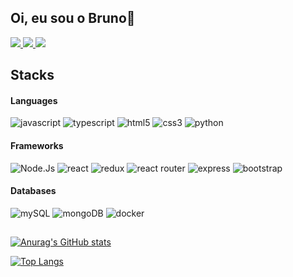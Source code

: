 ## Oi, eu sou o Bruno👋

<a href="mailto:marqsbruno@gmail.com">
    <img src="https://img.shields.io/badge/Gmail-D14836?style=for-the-badge&logo=gmail&logoColor=white" />
  </a>
<a href="https://www.linkedin.com/in/marques-bruno/">
    <img src="https://img.shields.io/badge/linkedin-%230077B5.svg?&style=for-the-badge&logo=linkedin&logoColor=white" />
  </a>
  <a href="https://wa.me/5511982899599">
    <img src="https://img.shields.io/badge/WhatsApp-25D366?style=for-the-badge&logo=whatsapp&logoColor=white" />
  </a>

## Stacks

<div align="left">
  
   #### Languages
   
  ![javascript](https://img.shields.io/badge/JavaScript-323330?style=for-the-badge&logo=javascript&logoColor=F7DF1E)
  ![typescript](https://img.shields.io/badge/TypeScript-007ACC?style=for-the-badge&logo=typescript&logoColor=white)
  ![html5](https://img.shields.io/badge/HTML5-E34F26?style=for-the-badge&logo=html5&logoColor=white)
  ![css3](https://img.shields.io/badge/CSS3-1572B6?style=for-the-badge&logo=css3&logoColor=white)
  ![python](https://img.shields.io/badge/Python-FFD43B?style=for-the-badge&logo=python&logoColor=blue)
    
  #### Frameworks
  
  ![Node.Js](https://img.shields.io/badge/Node.js-339933?style=for-the-badge&logo=nodedotjs&logoColor=white)
  ![react](https://img.shields.io/badge/React-20232A?style=for-the-badge&logo=react&logoColor=61DAFB)
  ![redux](https://img.shields.io/badge/Redux-593D88?style=for-the-badge&logo=redux&logoColor=white)
  ![react router](https://img.shields.io/badge/React_Router-CA4245?style=for-the-badge&logo=react-router&logoColor=white)
  ![express](https://img.shields.io/badge/Express.js-000000?style=for-the-badge&logo=express&logoColor=white)
  ![bootstrap](https://img.shields.io/badge/Bootstrap-563D7C?style=for-the-badge&logo=bootstrap&logoColor=white)

  #### Databases

  ![mySQL](https://img.shields.io/badge/MySQL-005C84?style=for-the-badge&logo=mysql&logoColor=white)
  ![mongoDB](https://img.shields.io/badge/MongoDB-4EA94B?style=for-the-badge&logo=mongodb&logoColor=white)
  ![docker](https://img.shields.io/badge/Docker-2CA5E0?style=for-the-badge&logo=docker&logoColor=white)
  
  </div>
  
<div align="left">
  
##
  
 [![Anurag's GitHub stats](https://github-readme-stats.vercel.app/api?username=marqsbruno&show_icons=true&theme=dracula&include_all_commits=true&count_private=true)](https://github.com/marqsbruno/github-readme-stats)
  
[![Top Langs](https://github-readme-stats.vercel.app/api/top-langs/?username=marqsbruno&layout=compact)](https://github.com/marqsbruno/github-readme-stats)
  
 </div>

